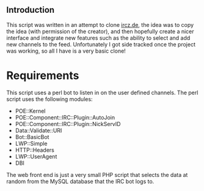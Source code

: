 ## Introduction
This script was written in an attempt to clone [ircz.de](http://ircz.de/random), the idea was to copy the idea (with permission of the creator), and then hopefully create a nicer interface and integrate new features such as the ability to select and add new channels to the feed. Unfortunately I got side tracked once the project was working, so all I have is a very basic clone!


# Requirements
This script uses a perl bot to listen in on the user defined channels. The perl script uses the following modules:

- POE::Kernel
- POE::Component::IRC::Plugin::AutoJoin
- POE::Component::IRC::Plugin::NickServID
- Data::Validate::URI 
- Bot::BasicBot
- LWP::Simple
- HTTP::Headers
- LWP::UserAgent
- DBI

The web front end is just a very small PHP script that selects the data at random from the MySQL database that the IRC bot logs to. 
